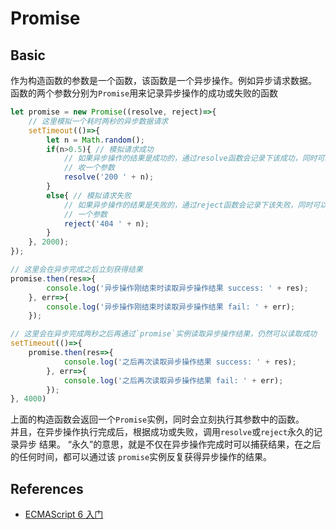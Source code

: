 # Promise

## Basic
作为构造函数的参数是一个函数，该函数是一个异步操作。例如异步请求数据。  
函数的两个参数分别为`Promise`用来记录异步操作的成功或失败的函数
```js
let promise = new Promise((resolve, reject)=>{
    // 这里模拟一个耗时两秒的异步数据请求
    setTimeout(()=>{
        let n = Math.random();
        if(n>0.5){ // 模拟请求成功
            // 如果异步操作的结果是成功的，通过resolve函数会记录下该成功，同时可以接
            // 收一个参数
            resolve('200 ' + n);
        }
        else{ // 模拟请求失败
            // 如果异步操作的结果是失败的，通过reject函数会记录下该失败，同时可以接收
            // 一个参数
            reject('404 ' + n);
        }
    }, 2000);
});

// 这里会在异步完成之后立刻获得结果
promise.then(res=>{
        console.log('异步操作刚结束时读取异步操作结果 success: ' + res);
    }, err=>{
        console.log('异步操作刚结束时读取异步操作结果 fail: ' + err);
    });

// 这里会在异步完成两秒之后再通过`promise`实例读取异步操作结果，仍然可以读取成功
setTimeout(()=>{
    promise.then(res=>{
            console.log('之后再次读取异步操作结果 success: ' + res);
        }, err=>{
            console.log('之后再次读取异步操作结果 fail: ' + err);
        });
}, 4000)
```

上面的构造函数会返回一个`Promise`实例，同时会立刻执行其参数中的函数。  
并且，在异步操作执行完成后，根据成功或失败，调用`resolve`或`reject`永久的记录异步
结果。
“永久”的意思，就是不仅在异步操作完成时可以捕获结果，在之后的任何时间，都可以通过该
`promise`实例反复获得异步操作的结果。

## References
* [ECMAScript 6 入门](http://es6.ruanyifeng.com/#docs/promise)
